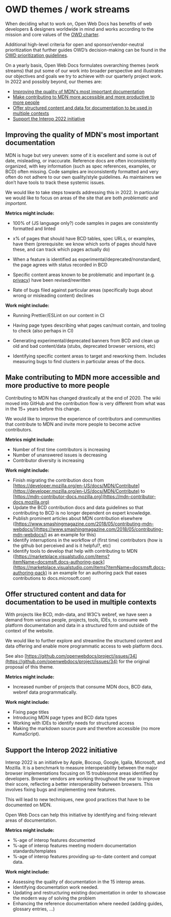 # OWD themes / work streams

When deciding what to work on, Open Web Docs has benefits of web developers & designers worldwide in mind and works according to the mission and core values of the [OWD charter](https://github.com/openwebdocs/project/blob/main/charter.md).

Additional high-level criteria for open and sponsor/vendor-neutral prioritization that further guides OWD’s decision-making can be found in the [OWD prioritization guidelines](https://github.com/openwebdocs/project/blob/main/steering-committee/prioritization-criteria.md).

On a yearly basis, Open Web Docs formulates overarching themes (work streams) that put some of our work into broader perspective and illustrates our objectives and goals we try to achieve with our quarterly project work. In 2022 and possibly beyond, our themes are:

* [Improving the quality of MDN's most important documentation](#improving-the-quality-of-mdns-most-important-documentation)
* [Make contributing to MDN more accessible and more productive to more people](#make-contributing-to-mdn-more-accessible-and-more-productive-to-more-people)
* [Offer structured content and data for documentation to be used in multiple contexts](#offer-structured-content-and-data-for-documentation-to-be-used-in-multiple-contexts)
* [Support the Interop 2022 initiative](#support-the-interop-2022-initiative)

## Improving the quality of MDN's most important documentation

MDN is huge but very uneven: some of it is excellent and some is out of date, misleading, or inaccurate. Reference docs are often inconsistently organized, with key information (such as spec references, examples, or BCD) often missing. Code samples are inconsistently formatted and very often do not adhere to our own quality/style guidelines. As maintainers we don’t have tools to track these systemic issues.

We would like to take steps towards addressing this in 2022. In particular we would like to focus on areas of the site that are both *problematic* and *important*.

**Metrics might include:**

* 100% of (JS language only?) code samples in pages are consistently formatted and linted

* x% of pages that should have BCD tables, spec URLs, or examples, have them (prerequisite: we know which sorts of pages should have these, and can track which pages actually do)

* When a feature is identified as experimental/deprecated/nonstandard, the page agrees with status recorded in BCD

* Specific content areas known to be problematic and important (e.g. [privacy](https://github.com/openwebdocs/project/issues/60)) have been revised/rewritten

* Rate of bugs filed against particular areas (specifically bugs about wrong or misleading content) declines

**Work might include:**

* Running Prettier/ESLint on our content in CI

* Having page types describing what pages can/must contain, and tooling to check (also perhaps in CI)

* Generating experimental/deprecated banners from BCD and clean up old and bad content/data (stubs, deprecated browser versions, etc)

* Identifying specific content areas to target and reworking them. Includes measuring bugs to find clusters in particular areas of the docs.

## Make contributing to MDN more accessible and more productive to more people

Contributing to MDN has changed drastically at the end of 2020. The wiki moved into GitHub and the contribution flow is very different from what was in the 15+ years before this change. 

We would like to improve the experience of contributors and communities that contribute to MDN and invite more people to become active contributors.

**Metrics might include:**

* Number of first time contributors is increasing
* Number of unanswered issues is decreasing
* Contributor diversity is increasing

**Work might include:**

* Finish migrating the contribution docs from [https://developer.mozilla.org/en-US/docs/MDN/Contribute](https://developer.mozilla.org/en-US/docs/MDN/Contribute) to [https://mdn-contributor-docs.mozilla.org](https://mdn-contributor-docs.mozilla.org) 
* Update the BCD contribution docs and data guidelines so that contributing to BCD is no longer dependent on expert knowledge.
* Publish prominent articles about MDN contribution elsewhere ([https://www.smashingmagazine.com/2018/05/contributing-mdn-webdocs/](https://www.smashingmagazine.com/2018/05/contributing-mdn-webdocs/) as an example for this)
* Identify interruptions in the workflow of (first time) contributors (how is the github bot perceived and is it helpful?, etc)
* Identify tools to develop that help with contributing to MDN ([https://marketplace.visualstudio.com/items?itemName=docsmsft.docs-authoring-pack](https://marketplace.visualstudio.com/items?itemName=docsmsft.docs-authoring-pack) is an example for an authoring pack that eases contributions to docs.microsoft.com)

## Offer structured content and data for documentation to be used in multiple contexts

With projects like BCD, mdn-data, and W3C’s webref, we have seen a demand from various people, projects, tools, IDEs, to consume web platform documentation and data in a structured form and outside of the context of the website. 

We would like to further explore and streamline the structured content and data offering and enable more programmatic access to web platform docs.

See also [https://github.com/openwebdocs/project/issues/34](https://github.com/openwebdocs/project/issues/34) for the original proposal of this theme.

**Metrics might include:**

* Increased number of projects that consume MDN docs, BCD data, webref data programmatically.

**Work might include:**

* Fixing page titles
* Introducing MDN page types and BCD data types
* Working with IDEs to identify needs for structured access
* Making the markdown source pure and therefore accessible (no more KumaScript).

## Support the Interop 2022 initiative

Interop 2022 is an initiative by Apple, Bocoup, Google, Igalia, Microsoft, and Mozilla. It is a benchmark to measure interoperability between the major browser implementations focusing on 15 troublesome areas identified by developers. Browser vendors are working throughout the year to improve their score, reflecting a better interoperability between browsers. This involves fixing bugs and implementing new features.

This will lead to new techniques, new good practices that have to be documented on MDN.

Open Web Docs can help this initiative by identifying and fixing relevant areas of documentation. 

**Metrics might include:**

* %-age of interop features documented
* %-age of interop features meeting modern documentation standards/templates
* %-age of interop features providing up-to-date content and compat data.

**Work might include:**

* Assessing the quality of documentation in the 15 interop areas.
* Identifying documentation work needed.
* Updating and restructuring existing documentation in order to showcase the modern way of solving the problem
* Enhancing the reference documentation where needed (adding guides, glossary entries, …)
